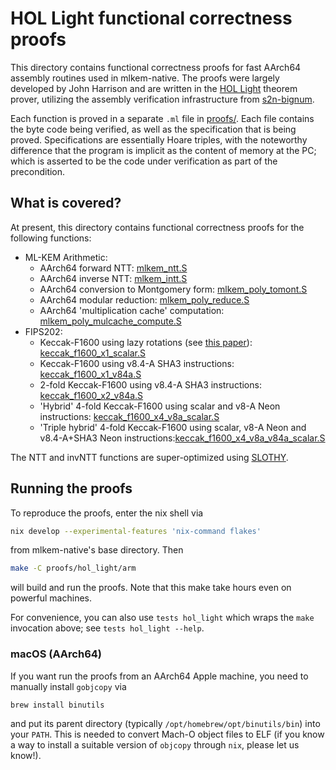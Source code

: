 [//]: # (SPDX-License-Identifier: CC-BY-4.0)

# HOL Light functional correctness proofs

This directory contains functional correctness proofs for fast AArch64 assembly routines
used in mlkem-native. The proofs were largely developed by John Harrison
and are written in the [HOL Light](https://hol-light.github.io/) theorem
prover, utilizing the assembly verification infrastructure from [s2n-bignum](https://github.com/awslabs/s2n-bignum).

Each function is proved in a separate `.ml` file in [proofs/](proofs). Each file
contains the byte code being verified, as well as the specification that is being
proved. Specifications are essentially Hoare triples, with the noteworthy difference
that the program is implicit as the content of memory at the PC; which is asserted to
be the code under verification as part of the precondition.

## What is covered?

At present, this directory contains functional correctness proofs for the following functions:

- ML-KEM Arithmetic:
  * AArch64 forward NTT: [mlkem_ntt.S](mlkem/mlkem_ntt.S)
  * AArch64 inverse NTT: [mlkem_intt.S](mlkem/mlkem_intt.S)
  * AArch64 conversion to Montgomery form: [mlkem_poly_tomont.S](mlkem/mlkem_poly_tomont.S)
  * AArch64 modular reduction: [mlkem_poly_reduce.S](mlkem/mlkem_poly_reduce.S)
  * AArch64 'multiplication cache' computation: [mlkem_poly_mulcache_compute.S](mlkem/mlkem_poly_mulcache_compute.S)
- FIPS202:
  * Keccak-F1600 using lazy rotations (see [this paper](https://eprint.iacr.org/2022/1243)): [keccak_f1600_x1_scalar.S](mlkem/keccak_f1600_x1_scalar.S)
  * Keccak-F1600 using v8.4-A SHA3 instructions: [keccak_f1600_x1_v84a.S](mlkem/keccak_f1600_x1_v84a.S)
  * 2-fold Keccak-F1600 using v8.4-A SHA3 instructions: [keccak_f1600_x2_v84a.S](mlkem/keccak_f1600_x2_v84a.S)
  * 'Hybrid' 4-fold Keccak-F1600 using scalar and v8-A Neon instructions: [keccak_f1600_x4_v8a_scalar.S](mlkem/keccak_f1600_x4_v8a_scalar.S)
  * 'Triple hybrid' 4-fold Keccak-F1600 using scalar, v8-A Neon and v8.4-A+SHA3 Neon instructions:[keccak_f1600_x4_v8a_v84a_scalar.S](mlkem/keccak_f1600_x4_v8a_v84a_scalar.S)

The NTT and invNTT functions are super-optimized using [SLOTHY](https://github.com/slothy-optimizer/slothy/).

## Running the proofs

To reproduce the proofs, enter the nix shell via

```bash
nix develop --experimental-features 'nix-command flakes'
```

from mlkem-native's base directory. Then

```bash
make -C proofs/hol_light/arm
```

will build and run the proofs. Note that this make take hours even on powerful machines.

For convenience, you can also use `tests hol_light` which wraps the `make` invocation above; see `tests hol_light --help`.

### macOS (AArch64)

If you want run the proofs from an AArch64 Apple machine, you need to manually install `gobjcopy` via

```
brew install binutils
```

and put its parent directory (typically `/opt/homebrew/opt/binutils/bin`) into your `PATH`.
This is needed to convert Mach-O object files to ELF (if you know a way to install a suitable version
of `objcopy` through `nix`, please let us know!).
